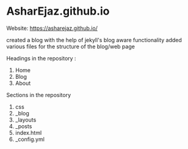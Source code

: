 # AsharEjaz.github.io

Website: https://asharejaz.github.io/

created a blog with the help of jekyll's blog aware functionality added various files for the structure of the blog/web page

Headings in the repository :
1. Home
2. Blog
3. About

Sections in the repository 
1. css 
2. _blog 
3. _layouts 
4. _posts 
5. index.html 
6. _config.yml
